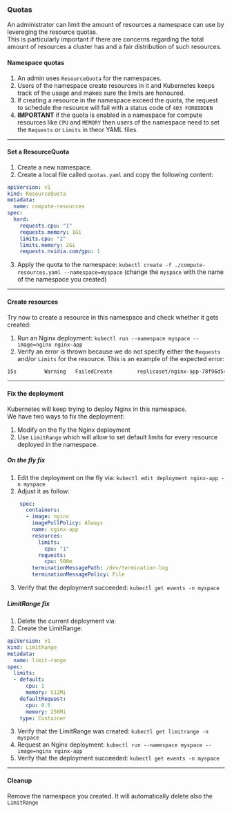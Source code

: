 ### Quotas
An administrator can limit the amount of resources a namespace can use by levereging the resource quotas.  
This is particularly important if there are concerns regarding the total amount of resources a cluster has and a fair distribution of such resources. 

#### Namespace quotas 
1. An admin uses `ResourceQuota` for the namespaces.
2. Users of the namespace create resources in it and Kubernetes keeps track of the usage and makes sure the limits are honoured.
3. If creating a resource in the namespace exceed the quota, the request to schedule the resource will fail with a status code of `403 FORBIDDEN`
4. **IMPORTANT** if the quota is enabled in a namespace for compute resources like `CPU` and `MEMORY` then users of the namespace need to set the `Requests` or `Limits` in theor YAML files.

---
 
#### Set a ResourceQuota

1. Create a new namespace.
2. Create a local file called `quotas.yaml` and copy the following content:  
```yaml
apiVersion: v1
kind: ResourceQuota
metadata:
  name: compute-resources
spec:
  hard:
    requests.cpu: "1"
    requests.memory: 1Gi
    limits.cpu: "2"
    limits.memory: 2Gi
    requests.nvidia.com/gpu: 1
```

3. Apply the quota to the namespace: `kubectl create -f ./compute-resources.yaml --namespace=myspace` (change the `myspace` with the name of the namespace you created)

---

#### Create resources

Try now to create a resource in this namespace and check whether it gets created:  

1. Run an Nginx deployment: `kubectl run --namespace myspace --image=nginx nginx-app`
2. Verify an error is thrown because we do not specify either the `Requests` and/or `Limits` for the resource.
This is an example of the expected error:  
```bash
15s         Warning   FailedCreate        replicaset/nginx-app-78f96d5496   Error creating: pods "nginx-app-78f96d5496-hxcb9" is forbidden: failed quota: compute-resources: must specify limits.cpu,limits.memory,requests.cpu,requests.memory
```

---

#### Fix the deployment

Kubernetes will keep trying to deploy Nginx in this namespace.  
We have two ways to fix the deployment:  
1. Modify on the fly the Nginx deployment
2. Use `LimitRange` which will allow to set default limits for every resource deployed in the namespace.

##### On the fly fix
1. Edit the deployment on the fly via: `kubectl edit deployment nginx-app -n myspace`
2. Adjust it as follow:  
```yaml
    spec:
      containers:
      - image: nginx
        imagePullPolicy: Always
        name: nginx-app
        resources:
          limits:
            cpu: "1"
          requests:
            cpu: 500m
        terminationMessagePath: /dev/termination-log
        terminationMessagePolicy: File
```
3. Verify that the deployment succeeded: `kubectl get events -n myspace`

##### LimitRange fix

1. Delete the current deployment via: 
2. Create the LimitRange:  
```yaml
apiVersion: v1
kind: LimitRange
metadata:
  name: limit-range
spec:
  limits:
  - default:
      cpu: 1
      memory: 512Mi
    defaultRequest:
      cpu: 0.5
      memory: 256Mi
    type: Container
```
3. Verify that the LimitRange was created: `kubectl get limitrange -n myspace`
4. Request an Nginx deployment: `kubectl run --namespace myspace --image=nginx nginx-app`
3. Verify that the deployment succeeded: `kubectl get events -n myspace`

---

#### Cleanup

Remove the namespace you created. It will automatically delete also the `LimitRange`  
